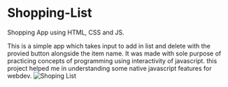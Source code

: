 # Shopping-List
Shopping App using HTML, CSS and JS.

This is a simple app which takes input to add in list and delete with the provied button alongside the item name. It was made with sole purpose of practicing concepts of programming using interactivity of javascript. this project helped me in understanding some native javascript features for webdev.
![Shoping List](https://i.imgur.com/zgNB5DB.png)
